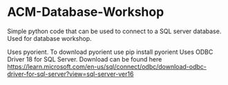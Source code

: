 # ACM-Database-Workshop
Simple python code that can be used to connect to a SQL server database. Used for database workshop.

Uses pyorient. To download pyorient use pip install pyorient
Uses ODBC Driver 18 for SQL Server. Download can be found here https://learn.microsoft.com/en-us/sql/connect/odbc/download-odbc-driver-for-sql-server?view=sql-server-ver16
